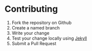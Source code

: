 Contributing
============

  1. Fork the repository on Github
  2. Create a named branch
  3. Write your change
  4. Test your change locally using [Jekyll](http://jekyllrb.com/docs/installation/)
  5. Submit a Pull Request

